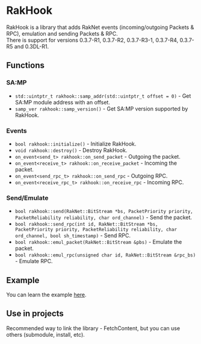 # RakHook
RakHook is a library that adds RakNet events (incoming/outgoing Packets & RPC), emulation and sending Packets & RPC.  
There is support for versions 0.3.7-R1, 0.3.7-R2, 0.3.7-R3-1, 0.3.7-R4, 0.3.7-R5 and 0.3DL-R1.

## Functions

### SA:MP
- `std::uintptr_t rakhook::samp_addr(std::uintptr_t offset = 0)` - Get SA:MP module address with an offset.
- `samp_ver rakhook::samp_version()` - Get SA:MP version supported by RakHook.

### Events
- `bool rakhook::initialize()` - Initialize RakHook.
- `void rakhook::destroy()` - Destroy RakHook.
- `on_event<send_t> rakhook::on_send_packet` - Outgoing the packet.
- `on_event<receive_t> rakhook::on_receive_packet` - Incoming the packet.
- `on_event<send_rpc_t> rakhook::on_send_rpc` - Outgoing RPC.
- `on_event<receive_rpc_t> rakhook::on_receive_rpc` - Incoming RPC.

### Send/Emulate
- `bool rakhook::send(RakNet::BitStream *bs, PacketPriority priority, PacketReliability reliability, char ord_channel)` - Send the packet.
- `bool rakhook::send_rpc(int id, RakNet::BitStream *bs, PacketPriority priority, PacketReliability reliability, char ord_channel, bool sh_timestamp)` - Send RPC.
- `bool rakhook::emul_packet(RakNet::BitStream &pbs)` - Emulate the packet.
- `bool rakhook::emul_rpc(unsigned char id, RakNet::BitStream &rpc_bs)` - Emulate RPC.

## Example
You can learn the example [here](./example/).

## Use in projects
Recommended way to link the library - FetchContent, but you can use others (submodule, install, etc).
